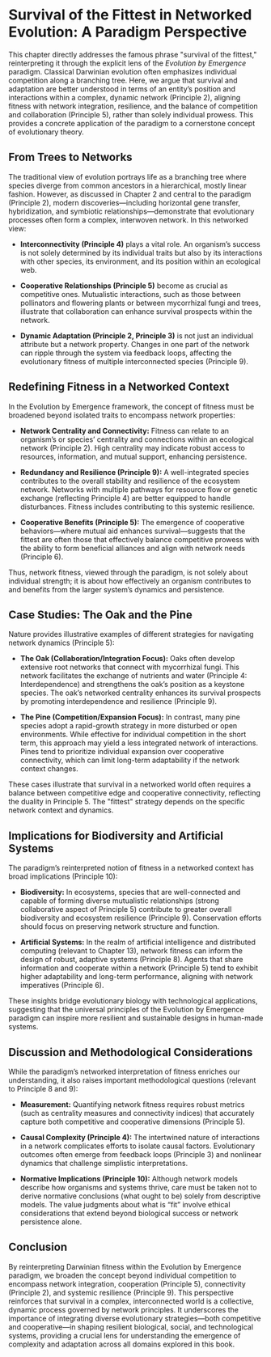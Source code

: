 # Survival of the Fittest in Networked Evolution: A Paradigm Perspective

This chapter directly addresses the famous phrase "survival of the
fittest," reinterpreting it through the explicit lens of the *Evolution
by Emergence* paradigm. Classical Darwinian evolution often emphasizes
individual competition along a branching tree. Here, we argue that
survival and adaptation are better understood in terms of an entity’s
position and interactions within a complex, dynamic network (Principle
2), aligning fitness with network integration, resilience, and the
balance of competition and collaboration (Principle 5), rather than
solely individual prowess. This provides a concrete application of the
paradigm to a cornerstone concept of evolutionary theory.

## From Trees to Networks

The traditional view of evolution portrays life as a branching tree
where species diverge from common ancestors in a hierarchical, mostly
linear fashion. However, as discussed in Chapter 2 and central to the
paradigm (Principle 2), modern discoveries—including horizontal gene
transfer, hybridization, and symbiotic relationships—demonstrate that
evolutionary processes often form a complex, interwoven network. In this
networked view:

- **Interconnectivity (Principle 4)** plays a vital role. An organism’s
  success is not solely determined by its individual traits but also by
  its interactions with other species, its environment, and its position
  within an ecological web.

- **Cooperative Relationships (Principle 5)** become as crucial as
  competitive ones. Mutualistic interactions, such as those between
  pollinators and flowering plants or between mycorrhizal fungi and
  trees, illustrate that collaboration can enhance survival prospects
  within the network.

- **Dynamic Adaptation (Principle 2, Principle 3)** is not just an
  individual attribute but a network property. Changes in one part of
  the network can ripple through the system via feedback loops,
  affecting the evolutionary fitness of multiple interconnected species
  (Principle 9).

## Redefining Fitness in a Networked Context

In the Evolution by Emergence framework, the concept of fitness must be
broadened beyond isolated traits to encompass network properties:

- **Network Centrality and Connectivity:** Fitness can relate to an
  organism’s or species’ centrality and connections within an ecological
  network (Principle 2). High centrality may indicate robust access to
  resources, information, and mutual support, enhancing persistence.

- **Redundancy and Resilience (Principle 9):** A well-integrated species
  contributes to the overall stability and resilience of the ecosystem
  network. Networks with multiple pathways for resource flow or genetic
  exchange (reflecting Principle 4) are better equipped to handle
  disturbances. Fitness includes contributing to this systemic
  resilience.

- **Cooperative Benefits (Principle 5):** The emergence of cooperative
  behaviors—where mutual aid enhances survival—suggests that the fittest
  are often those that effectively balance competitive prowess with the
  ability to form beneficial alliances and align with network needs
  (Principle 6).

Thus, network fitness, viewed through the paradigm, is not solely about
individual strength; it is about how effectively an organism contributes
to and benefits from the larger system’s dynamics and persistence.

## Case Studies: The Oak and the Pine

Nature provides illustrative examples of different strategies for
navigating network dynamics (Principle 5):

- **The Oak (Collaboration/Integration Focus):** Oaks often develop
  extensive root networks that connect with mycorrhizal fungi. This
  network facilitates the exchange of nutrients and water (Principle 4:
  Interdependence) and strengthens the oak’s position as a keystone
  species. The oak’s networked centrality enhances its survival
  prospects by promoting interdependence and resilience (Principle 9).

- **The Pine (Competition/Expansion Focus):** In contrast, many pine
  species adopt a rapid-growth strategy in more disturbed or open
  environments. While effective for individual competition in the short
  term, this approach may yield a less integrated network of
  interactions. Pines tend to prioritize individual expansion over
  cooperative connectivity, which can limit long-term adaptability if
  the network context changes.

These cases illustrate that survival in a networked world often requires
a balance between competitive edge and cooperative connectivity,
reflecting the duality in Principle 5. The "fittest" strategy depends on
the specific network context and dynamics.

## Implications for Biodiversity and Artificial Systems

The paradigm’s reinterpreted notion of fitness in a networked context
has broad implications (Principle 10):

- **Biodiversity:** In ecosystems, species that are well-connected and
  capable of forming diverse mutualistic relationships (strong
  collaborative aspect of Principle 5) contribute to greater overall
  biodiversity and ecosystem resilience (Principle 9). Conservation
  efforts should focus on preserving network structure and function.

- **Artificial Systems:** In the realm of artificial intelligence and
  distributed computing (relevant to Chapter 13), network fitness can
  inform the design of robust, adaptive systems (Principle 8). Agents
  that share information and cooperate within a network (Principle 5)
  tend to exhibit higher adaptability and long-term performance,
  aligning with network imperatives (Principle 6).

These insights bridge evolutionary biology with technological
applications, suggesting that the universal principles of the Evolution
by Emergence paradigm can inspire more resilient and sustainable designs
in human-made systems.

## Discussion and Methodological Considerations

While the paradigm’s networked interpretation of fitness enriches our
understanding, it also raises important methodological questions
(relevant to Principle 8 and 9):

- **Measurement:** Quantifying network fitness requires robust metrics
  (such as centrality measures and connectivity indices) that accurately
  capture both competitive and cooperative dimensions (Principle 5).

- **Causal Complexity (Principle 4):** The intertwined nature of
  interactions in a network complicates efforts to isolate causal
  factors. Evolutionary outcomes often emerge from feedback loops
  (Principle 3) and nonlinear dynamics that challenge simplistic
  interpretations.

- **Normative Implications (Principle 10):** Although network models
  describe how organisms and systems thrive, care must be taken not to
  derive normative conclusions (what ought to be) solely from
  descriptive models. The value judgments about what is “fit” involve
  ethical considerations that extend beyond biological success or
  network persistence alone.

## Conclusion

By reinterpreting Darwinian fitness within the Evolution by Emergence
paradigm, we broaden the concept beyond individual competition to
encompass network integration, cooperation (Principle 5), connectivity
(Principle 2), and systemic resilience (Principle 9). This perspective
reinforces that survival in a complex, interconnected world is a
collective, dynamic process governed by network principles. It
underscores the importance of integrating diverse evolutionary
strategies—both competitive and cooperative—in shaping resilient
biological, social, and technological systems, providing a crucial lens
for understanding the emergence of complexity and adaptation across all
domains explored in this book.
